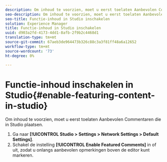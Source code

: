 ```yaml
---
description: Om inhoud te voorzien, moet u eerst toelaten Aanbevolen Commentaren die in Studio plaatsen.
seo-description: Om inhoud te voorzien, moet u eerst toelaten Aanbevolen Commentaren die in Studio plaatsen.
seo-title: Functie-inhoud in Studio inschakelen
solution: Experience Manager
title: Functie-inhoud in Studio inschakelen
uuid: d903a2fd-4173-4dd1-8afb-2f9b2c4468d1
translation-type: tm+mt
source-git-commit: 67aeb3de964473b326c88c3a3f81ff48a6a12652
workflow-type: tm+mt
source-wordcount: '73'
ht-degree: 0%

---
```



# Functie-inhoud inschakelen in Studio{#enable-featuring-content-in-studio}

Om inhoud te voorzien, moet u eerst toelaten Aanbevolen Commentaren die in Studio plaatsen.

1. Ga naar **[!UICONTROL Studio > Settings > Network Settings > Default Settings]**.
1. Schakel de instelling **[!UICONTROL Enable Featured Comments]** in of uit, zodat u onlangs aanbevolen opmerkingen boven de editor kunt markeren.
